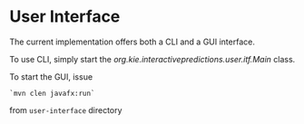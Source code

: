 User Interface
==============

The current implementation offers both a CLI and a GUI interface.

To use CLI, simply start the *org.kie.interactivepredictions.user.itf.Main* class.

To start the GUI, issue 

    `mvn clen javafx:run`

from `user-interface` directory